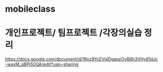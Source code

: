 # mobileclass


# 개인프로젝트/ 팀프로젝트 /각장의실습 정리
https://docs.google.com/document/d/1Rxz9YcEVqlDgapzOyB6h3VHy81dJc-waxM_qBPj50QA/edit?usp=sharing
